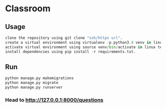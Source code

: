 # Classroom

## Usage

```python
clone the repository using git clone "ssh/https url".
create a virtual environment using virtualenv -p python3.8 venv in linux terminal, see 'Dependencies' for platform specific instructions.
activate virtual environment using source venv/bin/activate in linux terminal, see 'Dependencies' for platform specific instructions.
install dependencies using pip install -r requirements.txt.
```

## Run

```python
python manage.py makemigrations
python manage.py migrate
python manage.py runserver
```

### Head to http://127.0.0.1:8000/questions
